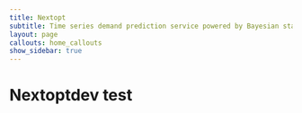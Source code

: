 ```yaml
---
title: Nextopt
subtitle: Time series demand prediction service powered by Bayesian statistics
layout: page
callouts: home_callouts
show_sidebar: true
---
```


# Nextoptdev test
